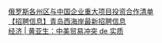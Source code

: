   
[俄罗斯各州区与中国企业重大项目投资合作清单](http://www.dianyue.me/archives/718/3a2ytzvv8axdodzy/)  
[【招聘信息】青岛西海岸最新招聘信息](http://www.dianyue.me/archives/425/x2vi6cnkxd4mszc2/)  
[经济 | 黄亚生：中美贸易冲突 de 实质](http://www.dianyue.me/archives/715/yzmnd0wkow2kdia5/)